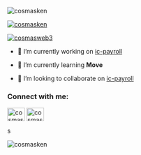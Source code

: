 <p align="left"> <img src="https://komarev.com/ghpvc/?username=cosmasken&label=Profile%20views&color=0e75b6&style=flat" alt="cosmasken" /> </p>

<p align="left"> <a href="https://github.com/ryo-ma/github-profile-trophy"><img src="https://github-profile-trophy.vercel.app/?username=cosmasken" alt="cosmasken" /></a> </p>

<p align="left"> <a href="https://twitter.com/cosmasweb3" target="blank"><img src="https://img.shields.io/twitter/follow/cosmasweb3?logo=twitter&style=for-the-badge" alt="cosmasweb3" /></a> </p>

- 🔭 I’m currently working on [ic-payroll](https://ilcnp-myaaa-aaaal-qjdxa-cai.icp0.io/)

- 🌱 I’m currently learning **Move**

- 👯 I’m looking to collaborate on [ic-payroll](https://ilcnp-myaaa-aaaal-qjdxa-cai.icp0.io/)


<h3 align="left">Connect with me:</h3>
<p align="left">
<a href="https://twitter.com/2vxsfae" target="blank"><img align="center" src="https://raw.githubusercontent.com/rahuldkjain/github-profile-readme-generator/master/src/images/icons/Social/twitter.svg" alt="cosmasweb3" height="30" width="40" /></a>
<a href="https://linkedin.com/in/cosmasarubaken" target="blank"><img align="center" src="https://raw.githubusercontent.com/rahuldkjain/github-profile-readme-generator/master/src/images/icons/Social/linked-in-alt.svg" alt="cosmasarubaken" height="30" width="40" /></a>
</p>

s
<p><img align="left" src="https://github-readme-stats.vercel.app/api/top-langs?username=cosmasken&show_icons=true&locale=en&layout=compact" alt="cosmasken" /></p>


